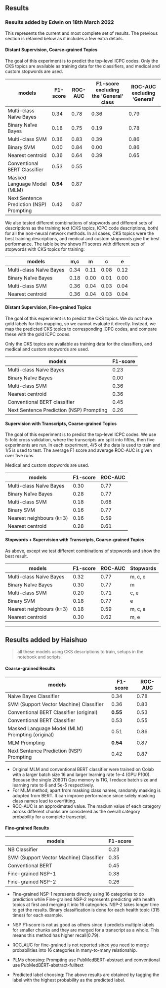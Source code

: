 ## Results

### Results added by Edwin on 18th March 2022

This represents the current and most complete set of results. The previous
section is retained below as it includes a few extra details. 

#### Distant Supervision, Coarse-grained Topics

The goal of this experiment is to predict the top-level ICPC codes.
Only the CKS topics are available as training data for the classifiers,
and medical and custom stopwords are used.


| models                                           | F1-score | ROC-AUC | F1-score excluding the 'General' class | ROC-AUC excluding 'General' |
|--------------------------------------------------|----------|---------|----------|---------|
| Multi-class Naïve Bayes                          | 0.34 | 0.78 | 0.36 | 0.79 |
| Binary Naïve Bayes                               | 0.18 | 0.75 | 0.19 | 0.78 |
| Multi-class SVM                                  | 0.36 | 0.83 | 0.39 | 0.86 |
| Binary SVM                                       | 0.00 | 0.84 | 0.00 | 0.86 |
| Nearest centroid                                 | 0.36 | 0.64 | 0.39 | 0.65 |
| Conventional BERT Classifier                     | 0.53     | 0.55    | | |
| Masked Language Model (MLM)                      | **0.54** | 0.87    | | |
| Next Sentence Prediction (NSP) Prompting         | 0.42     | 0.87    | | |

We also tested different combinations of stopwords and different
sets of descriptions as the training text (CKS topics, ICPC code descriptions, both)
for all the non-neural network methods. In all cases, CKS topics were the best
training descriptions, and medical and custom stopwords give the best performance.
The table below shows F1 scores with different sets of stopwords with CKS topics for training:


| models                       | m,c | m | c | e |
|------------------------------|----------|---------|----------|---------|
| Multi-class Naïve Bayes      | 0.34 | 0.11 | 0.08 | 0.12 |
| Binary Naïve Bayes           | 0.18 | 0.00 | 0.01 | 0.00 |
| Multi-class SVM              | 0.36 | 0.04 | 0.03 | 0.04 |
| Nearest centroid             | 0.36 | 0.04 | 0.03 | 0.04 |


#### Distant Supervision, Fine-grained Topics

The goal of this experiment is to predict the CKS topics. We do not have gold
labels for this mapping, so we cannot evaluate it directly. Instead, we map the
predicted CKS topics to corresponding ICPC codes, and compare these with the
gold ICPC codes.

Only the CKS topics are available as training data for the classifiers,
and medical and custom stopwords are used.


| models                                  | F1-score |
|-----------------------------------------|----------|
| Multi-class Naïve Bayes                 | 0.23 |
| Binary Naïve Bayes                      | 0.00 |
| Multi-class SVM                         | 0.36 |
| Nearest centroid                        | 0.36 |
| Conventional BERT classifier            | 0.45 |
| Next Sentence Prediction (NSP) Prompting| 0.26 |

#### Supervision with Transcripts, Coarse-grained Topics

The goal of this experiment is to predict the top-level ICPC codes. We use
5-fold cross validation, where the transcripts are split into fifths, then
five experiments are run. In each experiment, 4/5 of the data is used to train
and 1/5 is used to test. The average F1 score and average ROC-AUC is given over
five runs.

Medical and custom stopwords are used.

| models                                           | F1-score | ROC-AUC |
|--------------------------------------------------|----------|---------|
| Multi-class Naïve Bayes                          | 0.30 | 0.77 |
| Binary Naïve Bayes                               | 0.28 | 0.77 |
| Multi-class SVM                                  | 0.18 | 0.68 |
| Binary SVM                                       | 0.16 | 0.77 |
| Nearest neighbours (k=3)                         | 0.16 | 0.59 |
| Nearest centroid                                 | 0.28 | 0.61 |


#### Stopwords + Supervision with Transcripts, Coarse-grained Topics

As above, except we test different combinations of stopwords and show
the best result.

| models                                           | F1-score | ROC-AUC | Stopwords |
|--------------------------------------------------|----------|-------- | --------- |
| Multi-class Naïve Bayes                          | 0.32 | 0.77 | m, c, e |
| Binary Naïve Bayes                               | 0.30 | 0.77 | m |
| Multi-class SVM                                  | 0.20 | 0.71 | c, e |  
| Binary SVM                                       | 0.18 | 0.77 | e |   
| Nearest neighbours (k=3)                         | 0.18 | 0.59 | m, c, e |
| Nearest centroid                                 | 0.30 | 0.62 | m, e |


-------------------------------------------------------------------------------

## Results added by Haishuo

> all these models using CKS descriptions to train, setups in the notebook and scripts.

#### Coarse-grained Results

| models                                           | F1-score | ROC-AUC |
|--------------------------------------------------|----------|---------|
| Naive Bayes Classifier                           | 0.34     | 0.78    |
| SVM (Support Vector Machine) Classifier          | 0.36     | 0.83    |
| Conventional BERT Classifier (original)          | **0.55** | 0.53    |
| Conventional BERT Classifier                     | 0.53     | 0.55    |
| Masked Language Model (MLM) Prompting (original) | 0.51     | 0.86    |
| MLM Prompting                                    | **0.54** | 0.87    |
| Next Sentence Prediction (NSP) Prompting         | 0.42     | 0.87    |

- Original MLM and conventional BERT classifier were trained on Colab with a larger batch size 16 and larger learning rate 1e-4 (GPU P100). Because the single 2080Ti Gpu memory is 11G, I reduce batch size and learning rate to 6 and 5e-5 respectively.
- For MLM method, apart from masking class names, randomly masking is adopted from BERT. It can improve performance since solely masking class names lead to overfitting.
- ROC-AUC is an approximated value. The maxium value of each category across different chunks are considered as the overall category probability for a complete transcript.

#### Fine-grained Results

| models                                  | F1-score |
|-----------------------------------------|----------|
| NB Classifier                           | 0.23     |
| SVM (Support Vector Machine) Classifier | 0.35     |
| Conventional BERT                       | 0.45     |
| Fine-grained NSP-1                      | 0.38     |
| Fine-grained NSP-2                      | 0.26     |


- Fine-grained NSP-1 represents directly using 16 categories to do prediction while Fine-grained NSP-2 represents predicting with health topics at first and merging it into 16 categories. NSP-2 takes longer time to get the results. Binary classification is done for each health topic (315 times) for each example.
- NSP F1-score is not as good as others since it predicts multiple labels for smaller chunks and they are merged for a transcript as a whole. This means this method has higher recall(0.79).
- ROC_AUC for fine-grained is not reported since you need to merge probabilities into 16 categories in many-to-many relationship.


- PLMs choosing: Prompting use PubMedBERT-abstract and conventional use PubMedBERT-abstract-fulltext
- Predicted label choosing: The above results are obtained by tagging the label with the highest probability as the predicted label.
